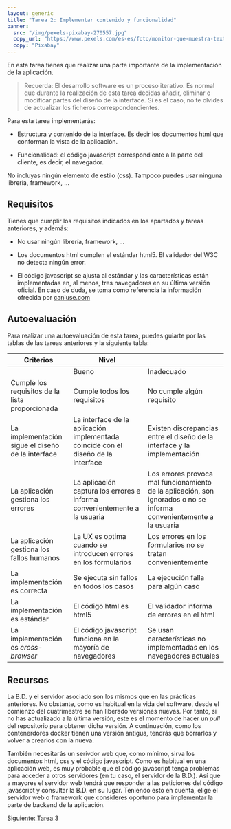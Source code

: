 ```yaml
---
layout: generic
title: "Tarea 2: Implementar contenido y funcionalidad"
banner:
  src: "/img/pexels-pixabay-270557.jpg"
  copy_url: "https://www.pexels.com/es-es/foto/monitor-que-muestra-texto-de-error-270557/"
  copy: "Pixabay"
---
```


En esta tarea tienes que realizar una parte importante de la
implementación de la aplicación.

> Recuerda: El desarrollo software es un proceso iterativo. Es normal
> que durante la realización de esta tarea decidas añadir, eliminar o
> modificar partes del diseño de la interface. Si es el caso, no te
> olvides de actualizar los ficheros correspondendientes.

Para esta tarea implementarás:

  - Estructura y contenido de la interface. Es decir los documentos
    html que conforman la vista de la aplicación.
	
  - Funcionalidad: el código javascript correspondiente a la parte
    del cliente, es decir, el navegador.
	
No incluyas ningún elemento de estilo (css). Tampoco puedes usar
ninguna librería, framework, ...

## Requisitos

Tienes que cumplir los requisitos indicados en los apartados y tareas
anteriores, y además:

  - No usar ningún librería, framework, ...
  
  - Los documentos html cumplen el estándar html5. El validador del
    W3C no detecta ningún error.
	
  - El código javascript se ajusta al estándar y las características
    están implementadas en, al menos, tres navegadores en su última
    versión oficial. En caso de duda, se toma como referencia la
    información ofrecida por [caniuse.com](https://caniuse.com/)


## Autoevaluación

Para realizar una autoevaluación de esta tarea, puedes guiarte por las
tablas de las tareas anteriores y la siguiente tabla:


| Criterios | Nivel ||
|-----------| ----- |-|
|           |  Bueno | Inadecuado |
| Cumple los requisitos de la lista proporcionada | Cumple todos los requisitos | No cumple algún requisito |
| La implementación sigue el diseño de la interface | La interface de la aplicación implementada coincide con el diseño de la interface  | Existen discrepancias entre el diseño de la interface y la implementación |
| La aplicación gestiona los errores | La aplicación captura los errores e informa convenientemente a la usuaria | Los errores provoca mal funcionamiento de la aplicación, son ignorados o no se informa convenientemente a la usuaria |
| La aplicación gestiona los fallos humanos | La UX es optima cuando se introducen errores en los formularios | Los errores en los formularios no se tratan convenientemente |
| La implementación es correcta | Se ejecuta sin fallos en todos los casos | La ejecución falla para algún caso |
| La implementación es estándar | El código html es html5 | El validador informa de errores en el html |
| La implementación es _cross-browser_ | El código javascript funciona en la mayoría de navegadores | Se usan características no implementadas en los navegadores actuales |


## Recursos

La B.D. y el servidor asociado son los mismos que en las prácticas anteriores. No
obstante, como es habitual en la vida del software, desde el comienzo del cuatrimestre
se han liberado versiones nuevas. Por tanto, si no has actualizado a la última versión,
este es el momento de hacer un _pull_ del repositorio para obtener dicha versión. A
continuación, como los contenerdores docker tienen una versión antigua, tendrás que
borrarlos y volver a crearlos con la nueva.

También necesitarás un serivdor web que, como mínimo, sirva los documentos html, css
y el código javascript. Como es habitual en una aplicación web, es muy probable que
el código javascript tenga problemas para acceder a otros servidores (en tu caso, el
servidor de la B.D.). Así que a mayores el servidor web tendrá que responder a las
peticiones del código javascript y consultar la B.D. en su lugar. Teniendo esto en
cuenta, elige el servidor web o framework que consideres oportuno para implementar
la parte de backend de la aplicación.

<a href="{{page.url|baseUrl}}tarea_3" class="paper-btn">Siguiente: Tarea 3</a>
